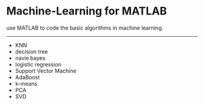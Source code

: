 # Machine-Learning for MATLAB
use MATLAB to code the basic algorithms in machine learning.

---
* KNN
* decision tree
* navie bayes
* logistic regression
* Support Vector Machine
* AdaBoost
* k-means
* PCA
* SVD
